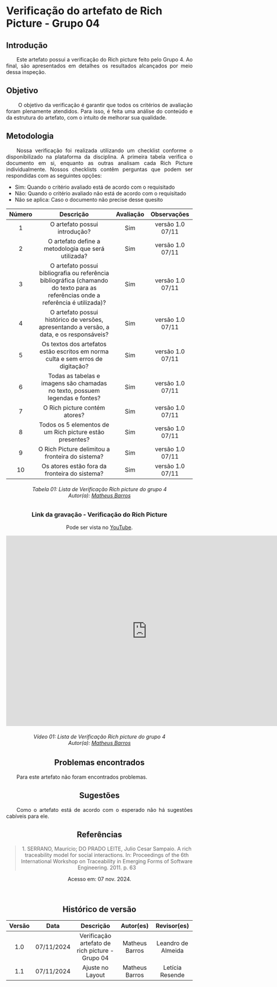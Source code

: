 # Verificação do artefato de Rich Picture - Grupo 04

## Introdução 
<p align="justify">&emsp;&emsp;Este artefato possui a verificação do Rich picture feito pelo Grupo 4. Ao final, são apresentados em detalhes os resultados alcançados por meio dessa inspeção.</p>

## Objetivo

<p align="justify">
&emsp;&emsp; O objetivo da verificação é garantir que todos os critérios de avaliação foram plenamente atendidos. Para isso, é feita uma análise do conteúdo e da estrutura do artefato, com o intuito de melhorar sua qualidade.
</p>

## Metodologia
<p align="justify">
&emsp;&emsp;Nossa verificação foi realizada utilizando um checklist conforme o disponibilizado na plataforma da disciplina. A primeira tabela verifica o documento em si, enquanto as outras analisam cada Rich Picture individualmente. Nossos checklists contêm perguntas que podem ser respondidas com as seguintes opções:
</p>

- Sim: Quando o critério avaliado está de acordo com o requisitado
- Não: Quando o critério avaliado não está de acordo com o requisitado
- Não se aplica: Caso o documento não precise desse quesito
<center>

| Número | Descrição | Avaliação | Observações | 
| :----: | :-------: | :-------: | :--------: | 
| 1      | O artefato possui introdução?                                                                                                    |     Sim    | versão 1.0 07/11 |
| 2      | O artefato define a metodologia que será utilizada?                                                                              |     Sim    | versão 1.0 07/11 |
| 3      | O artefato possui bibliografia ou referência bibliográfica (chamando do texto para as referências onde a referência é utilizada)?|     Sim    | versão 1.0 07/11 |
| 4      | O artefato possui histórico de versões, apresentando a versão, a data, e os responsáveis?                                        |     Sim    | versão 1.0 07/11 |
| 5      | Os textos dos artefatos estão escritos em norma culta e sem erros de digitação?                                                  |     Sim    |versão 1.0 07/11  |
| 6      | Todas as tabelas e imagens são chamadas no texto, possuem legendas e fontes?                                                     |     Sim    |versão 1.0 07/11  |
| 7 | O Rich picture contém atores? | Sim | versão 1.0 07/11 |
| 8 | Todos os 5 elementos de um Rich picture estão presentes? | Sim |versão 1.0 07/11|
| 9 | O Rich Picture delimitou a fronteira do sistema? | Sim |versão 1.0 07/11|
| 10 | Os atores estão fora da fronteira do sistema? | Sim | versão 1.0 07/11|

<p align="justify">
<h6 align = "center"> Tabela 01: Lista de Verificação Rich picture do grupo 4
<br> Autor(a): <a href="https://github.com/Ninja-Haiyai">Matheus Barros</a></h6>
</p>

### Link da gravação - Verificação do Rich Picture
Pode ser vista no [YouTube](https://youtu.be/SSQtN4w-k4o).</p>

<center>
  <iframe width="760" height="515" src="https://www.youtube.com/embed/SSQtN4w-k4o?si=_q6pDFRVT8A9efoX" title="YouTube video player" frameborder="0" allow="accelerometer; autoplay; clipboard-write; encrypted-media; gyroscope; picture-in-picture; web-share" referrerpolicy="strict-origin-when-cross-origin" allowfullscreen></iframe>
<p align="justify">
<h6 align = "center"> Vídeo 01: Lista de Verificação Rich picture do grupo 4
<br> Autor(a): <a href="https://github.com/Ninja-Haiyai">Matheus Barros</a></h6>
</p>
</center>

## Problemas encontrados
<p align="justify">&emsp;&emsp;Para este artefato não foram encontrados problemas.</p>

## Sugestões
<p align="justify">&emsp;&emsp;Como o artefato está de acordo com o esperado não há sugestões cabíveis para ele.</p>


## Referências

> <p id="1">1. SERRANO, Maurício; DO PRADO LEITE, Julio Cesar Sampaio. A rich traceability model for social interactions. In: Proceedings of the 6th International Workshop on Traceability in Emerging Forms of Software Engineering. 2011. p. 63
   Acesso em: 07 nov. 2024.
</p>

<br>

## Histórico de versão

<center>

| Versão |    Data    |      Descrição       |  Autor(es) | Revisor(es) |
| :----: | :--------: | :------------------: | :--------: | :---------: |
|  1.0   | 07/11/2024 | Verificação artefato de rich picture - Grupo 04 | Matheus Barros | Leandro de Almeida |
|  1.1   | 07/11/2024 | Ajuste no Layout | Matheus Barros | Letícia Resende|

<center>